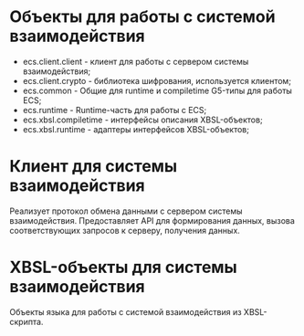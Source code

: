 Объекты для работы с системой взаимодействия 
================================
*  ecs.client.client - клиент для работы с сервером системы взаимодействия;
*  ecs.client.crypto - библиотека шифрования, используется клиентом;
*  ecs.common - Общие для runtime и compiletime G5-типы для работы ECS;
*  ecs.runtime - Runtime-часть для работы с ECS;
*  ecs.xbsl.compiletime - интерфейсы описания XBSL-объектов;
*  ecs.xbsl.runtime - адаптеры интерфейсов XBSL-объектов;


Клиент для системы взаимодействия
================================
Реализует протокол обмена данными с сервером системы взаимодействия.
Предоставляет API для формирования данных, вызова соответствующих
запросов к серверу, получения данных.

XBSL-объекты для системы взаимодействия
================================
Объекты языка для работы с системой взаимодействия из XBSL-скрипта.